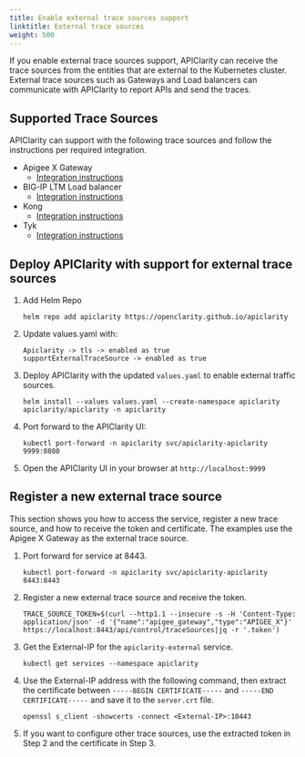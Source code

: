 ```yaml
---
title: Enable external trace sources support
linktitle: External trace sources
weight: 500
---
```


If you enable external trace sources support, APIClarity can receive the trace sources from the entities that are external to the Kubernetes cluster. External trace sources such as Gateways and Load balancers can communicate with APIClarity to report APIs and send the traces.

## Supported Trace Sources

APIClarity can support with the following trace sources and follow the instructions per required integration.

* Apigee X Gateway
  * [Integration instructions](https://github.com/openclarity/apiclarity/tree/master/plugins/gateway/apigeex)
* BIG-IP LTM Load balancer
  * [Integration instructions](https://github.com/openclarity/apiclarity/tree/master/plugins/gateway/f5-bigip)
* Kong
  * [Integration instructions](https://github.com/openclarity/apiclarity/tree/master/plugins/gateway/kong)
* Tyk
  * [Integration instructions](https://github.com/openclarity/apiclarity/tree/master/plugins/gateway/tyk)

## Deploy APIClarity with support for external trace sources

<!-- FIXME single-source with the getting started -->

1. Add Helm Repo

    ```shell
    helm repo add apiclarity https://openclarity.github.io/apiclarity
    ```

1. Update values.yaml with:

    ```shell
    Apiclarity -> tls -> enabled as true
    supportExternalTraceSource -> enabled as true
    ```

1. Deploy APIClarity with the updated `values.yaml` to enable external traffic sources.

    ```shell
    helm install --values values.yaml --create-namespace apiclarity apiclarity/apiclarity -n apiclarity
    ```

1. Port forward to the APIClarity UI:

    ```shell
    kubectl port-forward -n apiclarity svc/apiclarity-apiclarity 9999:8080
    ```

1. Open the APIClarity UI in your browser at `http://localhost:9999`

## Register a new external trace source

This section shows you how to access the service, register a new trace source, and how to receive the token and certificate. The examples use the Apigee X Gateway as the external trace source.

1. Port forward for service at 8443.

    ```shell
    kubectl port-forward -n apiclarity svc/apiclarity-apiclarity 8443:8443
    ```

1. Register a new external trace source and receive the token.

    ```shell
    TRACE_SOURCE_TOKEN=$(curl --http1.1 --insecure -s -H 'Content-Type: application/json' -d '{"name":"apigee_gateway","type":"APIGEE_X"}' https://localhost:8443/api/control/traceSources|jq -r '.token')
    ```

1. Get the External-IP for the `apiclarity-external` service.

    ```shell
    kubectl get services --namespace apiclarity
    ```

1. Use the External-IP address with the following command, then extract the certificate between `-----BEGIN CERTIFICATE-----` and `-----END CERTIFICATE-----` and save it to the `server.crt` file.

    ```shell
    openssl s_client -showcerts -connect <External-IP>:10443
    ```

1. If you want to configure other trace sources, use the extracted token in Step 2 and the certificate in Step 3.
